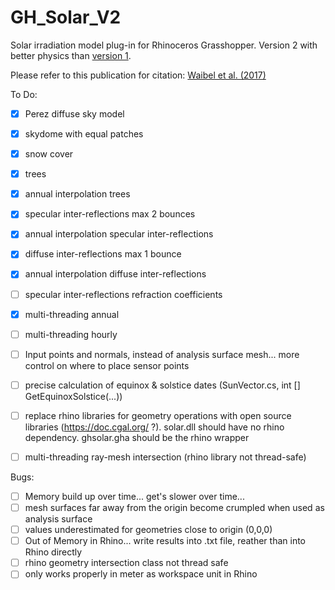 # GH_Solar_V2
Solar irradiation model plug-in for Rhinoceros Grasshopper. Version 2 with better physics than [version 1](github.com/christophwaibel/GH_Solar_V1).

Please refer to this publication for citation: [Waibel et al. (2017)](http://www.sciencedirect.com/science/article/pii/S0038092X17309349)

To Do:
- [x] Perez diffuse sky model
- [x] skydome with equal patches
- [x] snow cover
- [x] trees
- [x] annual interpolation trees
- [x] specular inter-reflections max 2 bounces
- [x] annual interpolation specular inter-reflections
- [x] diffuse inter-reflections max 1 bounce
- [x] annual interpolation diffuse inter-reflections
- [ ] specular inter-reflections refraction coefficients
- [x] multi-threading annual
- [ ] multi-threading hourly
- [ ] Input points and normals, instead of analysis surface mesh... more control on where to place sensor points
- [ ] precise calculation of equinox & solstice dates (SunVector.cs, int [] GetEquinoxSolstice(...))
- [ ] replace rhino libraries for geometry operations with open source libraries (https://doc.cgal.org/ ?). solar.dll should have no rhino dependency. ghsolar.gha should be the rhino wrapper
- [ ] multi-threading ray-mesh intersection (rhino library not thread-safe)


Bugs:
- [ ] Memory build up over time... get's slower over time... 
- [ ] mesh surfaces far away from the origin become crumpled when used as analysis surface 
- [ ] values underestimated for geometries close to origin (0,0,0)
- [ ] Out of Memory in Rhino... write results into .txt file, reather than into Rhino directly
- [ ] rhino geometry intersection class not thread safe
- [ ] only works properly in meter as workspace unit in Rhino
